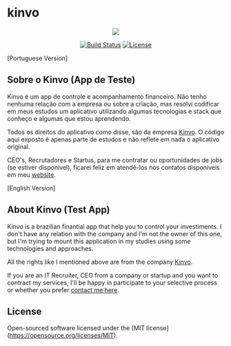 # kinvo

<p align="center"><a href="https://kinvo.com.br" target="_blank"><img src="https://www.kinvo.com.br/images/logo--light.svg"></a></p>

<p align="center">
<a href="#"><img src="https://travis-ci.org/laravel/framework.svg" alt="Build Status"></a>
<a href="#"><img src="https://poser.pugx.org/laravel/framework/license.svg" alt="License"></a>
</p>

[Portuguese Version]
## Sobre o Kinvo (App de Teste) 

Kinvo é um app de controle e acompanhamento financeiro. Não tenho nenhuma relação com a empresa ou sobre a criação, mas resolvi codificar
em meus estudos um aplicativo utilizando algumas tecnologias e stack
que conheço e algumas que estou aprendendo.

Todos os direitos do aplicativo como disse, são da empresa <a href="https://www.kinvo.com.br/" target="_blank">Kinvo</a>. O código aqui exposto é apenas parte de estudos e não reflete em nada o aplicativo
original.

CEO's, Recrutadores e Startus, para me contratar ou oportunidades de jobs (se estiver disponível), ficarei feliz em atendê-los nos contatos disponíveis em meu <a href="http://www.fsdeveloper.com.br/contato">website</a>.

[English Version]
## About Kinvo (Test App) 
Kinvo is a brazilian finantial app that help you to control your investiments. I don't have any relation with the company and I'm not the owner of this one, but I'm trying to mount this application in my studies using some technologies and approaches.

All the rights like I mentioned above are from the company <a href="https://www.kinvo.com.br/" target="_blank">Kinvo</a>.

If you are an IT Recruiter, CEO from a company or startup and you want to contract my services, I'll be happy in participate to your selective process or whether you prefer <a href="http://www.fsdeveloper.com.br/contact">contact me here</a>.

## License

Open-sourced software licensed under the [MIT license] (https://opensource.org/licenses/MIT).
